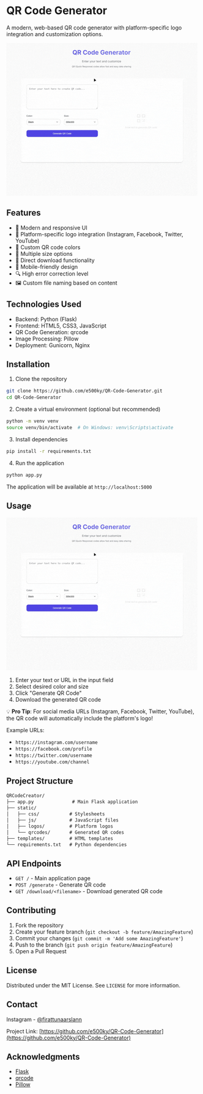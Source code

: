 # QR Code Generator

A modern, web-based QR code generator with platform-specific logo integration and customization options.

![QR Code Generator Demo](static/demo.gif)

## Features

- 🎨 Modern and responsive UI
- 🎯 Platform-specific logo integration (Instagram, Facebook, Twitter, YouTube)
- 🎨 Custom QR code colors
- 📏 Multiple size options
- 💾 Direct download functionality
- 📱 Mobile-friendly design
- 🔍 High error correction level
- 🖼️ Custom file naming based on content

## Technologies Used

- Backend: Python (Flask)
- Frontend: HTML5, CSS3, JavaScript
- QR Code Generation: qrcode
- Image Processing: Pillow
- Deployment: Gunicorn, Nginx

## Installation

1. Clone the repository
```bash
git clone https://github.com/e500ky/QR-Code-Generator.git
cd QR-Code-Generator
```

2. Create a virtual environment (optional but recommended)
```bash
python -m venv venv
source venv/bin/activate  # On Windows: venv\Scripts\activate
```

3. Install dependencies
```bash
pip install -r requirements.txt
```

4. Run the application
```bash
python app.py
```

The application will be available at `http://localhost:5000`

## Usage

![How to Use](static/demo.gif)

1. Enter your text or URL in the input field
2. Select desired color and size
3. Click "Generate QR Code"
4. Download the generated QR code

💡 **Pro Tip**: For social media URLs (Instagram, Facebook, Twitter, YouTube), the QR code will automatically include the platform's logo!

Example URLs:
- `https://instagram.com/username`
- `https://facebook.com/profile`
- `https://twitter.com/username`
- `https://youtube.com/channel`

## Project Structure

```
QRCodeCreator/
├── app.py              # Main Flask application
├── static/
│   ├── css/           # Stylesheets
│   ├── js/            # JavaScript files
│   ├── logos/         # Platform logos
│   └── qrcodes/       # Generated QR codes
├── templates/         # HTML templates
└── requirements.txt   # Python dependencies
```

## API Endpoints

- `GET /` - Main application page
- `POST /generate` - Generate QR code
- `GET /download/<filename>` - Download generated QR code

## Contributing

1. Fork the repository
2. Create your feature branch (`git checkout -b feature/AmazingFeature`)
3. Commit your changes (`git commit -m 'Add some AmazingFeature'`)
4. Push to the branch (`git push origin feature/AmazingFeature`)
5. Open a Pull Request

## License

Distributed under the MIT License. See `LICENSE` for more information.

## Contact

Instagram - [@firattunaarslann](https://instagram.com/firattunaarslann)

Project Link: [https://github.com/e500ky/QR-Code-Generator](https://github.com/e500ky/QR-Code-Generator)

## Acknowledgments

- [Flask](https://flask.palletsprojects.com/)
- [qrcode](https://github.com/lincolnloop/python-qrcode)
- [Pillow](https://python-pillow.org/)
